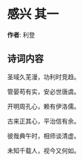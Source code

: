 # 感兴  其一

**作者**: 利登

## 诗词内容

圣域久芜漫，功利时竞趋。

管晏苟有实，安必世唐虞。

开明周孔心，赖有伊洛儒。

古来正其心，平治信有余。

彼哉典午时，相师谈清虚。

未知千载人，视今又何如。

